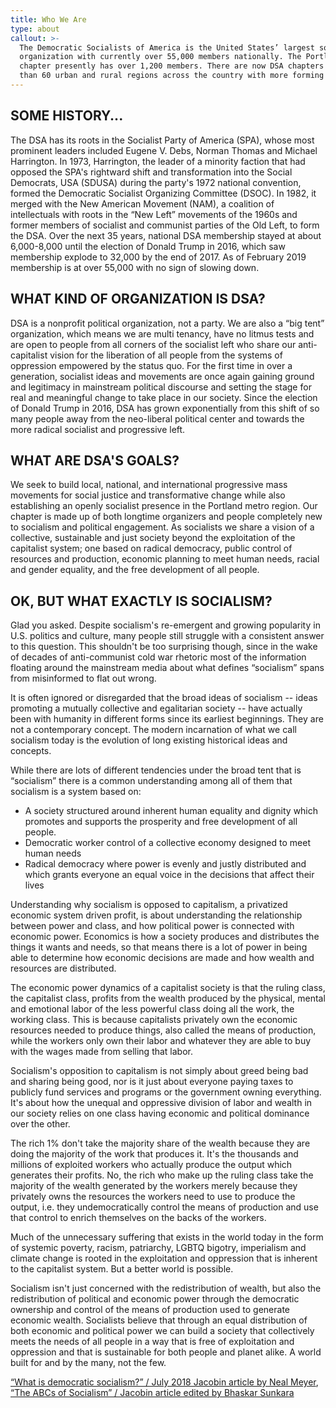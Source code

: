 ```yaml
---
title: Who We Are
type: about
callout: >-
  The Democratic Socialists of America is the United States’ largest socialist
  organization with currently over 55,000 members nationally. The Portland
  chapter presently has over 1,200 members. There are now DSA chapters in more
  than 60 urban and rural regions across the country with more forming everyday.
---
```

## SOME HISTORY...

The DSA has its roots in the Socialist Party of America (SPA), whose most prominent leaders included Eugene V. Debs, Norman Thomas and Michael Harrington. In 1973, Harrington, the leader of a minority faction that had opposed the SPA's rightward shift and transformation into the Social Democrats, USA (SDUSA) during the party's 1972 national convention, formed the Democratic Socialist Organizing Committee (DSOC). In 1982, it merged with the New American Movement (NAM), a coalition of intellectuals with roots in the “New Left” movements of the 1960s and former members of socialist and communist parties of the Old Left, to form the DSA. Over the next 35 years, national DSA membership stayed at about 6,000-8,000 until the election of Donald Trump in 2016, which saw membership explode to 32,000 by the end of 2017. As of February 2019 membership is at over 55,000 with no sign of slowing down.

## WHAT KIND OF ORGANIZATION IS DSA?

DSA is a nonprofit political organization, not a party. We are also a “big tent” organization, which means we are multi tenancy, have no litmus tests and are open to people from all corners of the socialist left who share our anti-capitalist vision for the liberation of all people from the systems of oppression empowered by the status quo. For the first time in over a generation, socialist ideas and movements are once again gaining ground and legitimacy in mainstream political discourse and setting the stage for real and meaningful change to take place in our society. Since the election of Donald Trump in 2016, DSA has grown exponentially from this shift of so many people away from the neo-liberal political center and towards the more radical socialist and progressive left. 

## WHAT ARE DSA'S GOALS?

We seek to build local, national, and international progressive mass movements for social justice and transformative change while also establishing an openly socialist presence in the Portland metro region. Our chapter is made up of both longtime organizers and people completely new to socialism and political engagement. As socialists we share a vision of a collective, sustainable and just society beyond the exploitation of the capitalist system; one based on radical democracy, public control of resources and production, economic planning to meet human needs, racial and gender equality, and the free development of all people.

## OK, BUT WHAT EXACTLY IS SOCIALISM?

Glad you asked. Despite socialism's re-emergent and growing popularity in U.S. politics and culture, many people still struggle with a consistent answer to this question. This shouldn't be too surprising though, since in the wake of decades of anti-communist cold war rhetoric most of the information floating around the mainstream media about what defines “socialism” spans from misinformed to flat out wrong.

It is often ignored or disregarded that the broad ideas of socialism -- ideas promoting a mutually collective and egalitarian society -- have actually been with humanity in different forms since its earliest beginnings. They are not a contemporary concept. The modern incarnation of what we call socialism today is the evolution of long existing historical ideas and concepts.

While there are lots of different tendencies under the broad tent that is “socialism” there is a common understanding among all of them that socialism is a system based on:

* A society structured around inherent human equality and dignity which promotes and supports the prosperity and free development of all people.
* Democratic worker control of a collective economy designed to meet human needs
* Radical democracy where power is evenly and justly distributed and which grants everyone an equal voice in the decisions that affect their lives

Understanding why socialism is opposed to capitalism, a privatized economic system driven profit, is about understanding the relationship between power and class, and how political power is connected with economic power. Economics is how a society produces and distributes the things it wants and needs, so that means there is a lot of power in being able to determine how economic decisions are made and how wealth and resources are distributed. 

The economic power dynamics of a capitalist society is that the ruling class, the capitalist class, profits from the wealth produced by the physical, mental and emotional labor of the less powerful class doing all the work, the working class. This is because capitalists privately own the economic resources needed to produce things, also called the means of production, while the workers only own their labor and whatever they are able to buy with the wages made from selling that labor. 

Socialism's opposition to capitalism is not simply about greed being bad and sharing being good, nor is it just about everyone paying taxes to publicly fund services and programs or the government owning everything. It's about how the unequal and oppressive division of labor and wealth in our society relies on one class having economic and political dominance over the other. 

The rich 1% don't take the majority share of the wealth because they are doing the majority of the work that produces it. It's the thousands and millions of exploited workers who actually produce the output which generates their profits. No, the rich who make up the ruling class take the majority of the wealth generated by the workers merely because they privately owns the resources the workers need to use to produce the output, i.e. they undemocratically control the means of production and use that control to enrich themselves on the backs of the workers.

Much of the unnecessary suffering that exists in the world today in the form of systemic poverty, racism, patriarchy, LGBTQ bigotry, imperialism and climate change is rooted in the exploitation and oppression that is inherent to the capitalist system. But a better world is possible.

Socialism isn't just concerned with the redistribution of wealth, but also the redistribution of political and economic power through the democratic ownership and control of the means of production used to generate economic wealth. Socialists believe that through an equal distribution of both economic and political power we can build a society that collectively meets the needs of all people in a way that is free of exploitation and oppression and that is sustainable for both people and planet alike. A world built for and by the many, not the few.


[“What is democratic socialism?” / July 2018 Jacobin article by Neal Meyer](https://jacobinmag.com/2018/07/democratic-socialism-bernie-sanders-social-democracy-alexandria-ocasio-cortez), [“The ABCs of Socialism” / Jacobin article edited by Bhaskar Sunkara](https://s3.jacobinmag.com/issues/jacobin-abcs.pdf)
